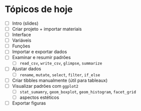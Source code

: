 # Tópicos de hoje

- [ ] Intro (slides)
- [ ] Criar projeto + importar materiais
- [ ] Interface
- [ ] Variáveis
- [ ] Funções
- [ ] Importar e exportar dados
- [ ] Examinar e resumir padrões
  - [ ] `read_csv`, `write_csv`, `glimpse`, `summarize`
- [ ] Ajustar dados
  - [ ] `rename`, `mutate`, `select`, `filter`, `if_else`
- [ ] Criar tibbles manualmente (útil para tableaux)
- [ ] Visualizar padrões com `ggplot2`
  - [ ] `stat_sumamry`, `geom_boxplot`, `geom_histogram`, `facet_grid`
  - [ ] aspectos estéticos
- [ ] Exportar figuras
